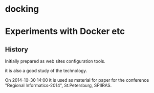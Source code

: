 docking
=======

Experiments with Docker etc
================================

History
--------------------------------

Initially prepared as web sites configuration tools.

it is also a good study of the technology.

On 2014-10-30 14:00 it is used as material for paper for the conference "Regional Informatics-2014", St.Petersburg,
SPIIRAS.

